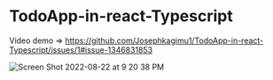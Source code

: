 # TodoApp-in-react-Typescript

Video demo => https://github.com/Josephkagimu1/TodoApp-in-react-Typescript/issues/1#issue-1346831853

![Screen Shot 2022-08-22 at 9 20 38 PM](https://user-images.githubusercontent.com/88326256/185991579-8b61a140-135f-4227-98c6-b6579f1619d7.png)
